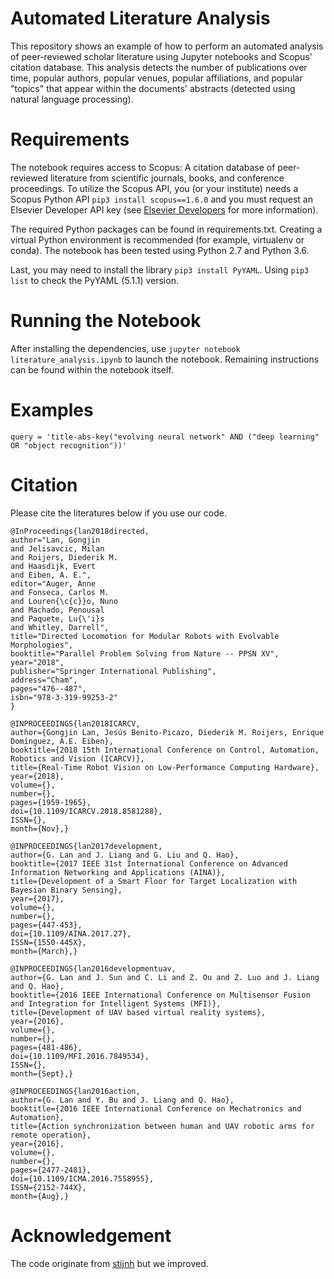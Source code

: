 # Automated Literature Analysis

This repository shows an example of how to perform an automated analysis of peer-reviewed scholar literature using Jupyter notebooks and Scopus' citation database. This analysis detects the number of publications over time, popular authors, popular venues, popular affiliations, and popular "topics" that appear within the documents' abstracts (detected using natural language processing).

# Requirements

The notebook requires access to Scopus: A citation database of peer-reviewed literature from scientific journals, books, and conference proceedings. To utilize the Scopus API, you (or your institute) needs a Scopus Python API `pip3 install scopus==1.6.0` and you must request an Elsevier Developer API key (see [Elsevier Developers](https://dev.elsevier.com/sc_apis.html) for more information).

The required Python packages can be found in requirements.txt. Creating a virtual Python environment is recommended (for example, virtualenv or conda). The notebook has been tested using Python 2.7 and Python 3.6.

Last, you may need to install the library `pip3 install PyYAML`. Using `pip3 list` to check the PyYAML (5.1.1) version.

# Running the Notebook

After installing the dependencies, use `jupyter notebook literature_analysis.ipynb` to launch the notebook. Remaining instructions can be found within the notebook itself.

# Examples

```
query = 'title-abs-key("evolving neural network" AND ("deep learning" OR "object recognition"))' 
```

# Citation

Please cite the literatures below if you use our code.
```
@InProceedings{lan2018directed,
author="Lan, Gongjin
and Jelisavcic, Milan
and Roijers, Diederik M.
and Haasdijk, Evert
and Eiben, A. E.",
editor="Auger, Anne
and Fonseca, Carlos M.
and Louren{\c{c}}o, Nuno
and Machado, Penousal
and Paquete, Lu{\'i}s
and Whitley, Darrell",
title="Directed Locomotion for Modular Robots with Evolvable Morphologies",
booktitle="Parallel Problem Solving from Nature -- PPSN XV",
year="2018",
publisher="Springer International Publishing",
address="Cham",
pages="476--487",
isbn="978-3-319-99253-2"
}

@INPROCEEDINGS{lan2018ICARCV, 
author={Gongjin Lan, Jesús Benito-Picazo, Diederik M. Roijers, Enrique Domínguez, A.E. Eiben}, 
booktitle={2018 15th International Conference on Control, Automation, Robotics and Vision (ICARCV)}, 
title={Real-Time Robot Vision on Low-Performance Computing Hardware}, 
year={2018}, 
volume={}, 
number={}, 
pages={1959-1965}, 
doi={10.1109/ICARCV.2018.8581288}, 
ISSN={}, 
month={Nov},}

@INPROCEEDINGS{lan2017development, 
author={G. Lan and J. Liang and G. Liu and Q. Hao}, 
booktitle={2017 IEEE 31st International Conference on Advanced Information Networking and Applications (AINA)}, 
title={Development of a Smart Floor for Target Localization with Bayesian Binary Sensing}, 
year={2017}, 
volume={}, 
number={}, 
pages={447-453}, 
doi={10.1109/AINA.2017.27}, 
ISSN={1550-445X}, 
month={March},}

@INPROCEEDINGS{lan2016developmentuav, 
author={G. Lan and J. Sun and C. Li and Z. Ou and Z. Luo and J. Liang and Q. Hao}, 
booktitle={2016 IEEE International Conference on Multisensor Fusion and Integration for Intelligent Systems (MFI)}, 
title={Development of UAV based virtual reality systems}, 
year={2016}, 
volume={}, 
number={}, 
pages={481-486}, 
doi={10.1109/MFI.2016.7849534}, 
ISSN={}, 
month={Sept},}

@INPROCEEDINGS{lan2016action, 
author={G. Lan and Y. Bu and J. Liang and Q. Hao}, 
booktitle={2016 IEEE International Conference on Mechatronics and Automation}, 
title={Action synchronization between human and UAV robotic arms for remote operation}, 
year={2016}, 
volume={}, 
number={}, 
pages={2477-2481},  
doi={10.1109/ICMA.2016.7558955}, 
ISSN={2152-744X}, 
month={Aug},}
```

# Acknowledgement
The code originate from [stijnh](https://github.com/stijnh/automated-literature-analysis.git) but we improved. 
